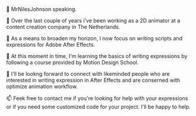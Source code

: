 👋 MrNilesJohnson speaking. 

💼 Over the last couple of years i've been working as a 2D animator at a content creation company in The Netherlands.

👀 As a means to broaden my horizon, I now focus on writing scripts and expressions for Adobe After Effects.

🌱 At this moment in time, I'm learning the basics of writing expressions by following a course provided by Motion Design School.

💞️ I'll be lookng forward to connect with likeminded people who are interested in writing expression in After Effects and are conserned with optimize animation workflow. 

📫 Feek free to contact me if you're looking for help with your expressions or if you need some customized code for your project. I'll be happy to help.

<!---
MrNilesJohnson/MrNilesJohnson is a ✨ special ✨ repository because its `README.md` (this file) appears on your GitHub profile.
You can click the Preview link to take a look at your changes.
--->
